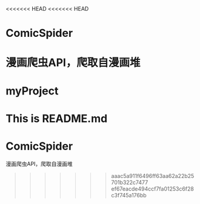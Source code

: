 <<<<<<< HEAD
<<<<<<< HEAD
# ComicSpider
漫画爬虫API，爬取自漫画堆
=======
# myProject

This is README.md
=======
# ComicSpider
漫画爬虫API，爬取自漫画堆
>>>>>>> aaac5a911f6496ff63aa62a22b25701b322c7477
>>>>>>> ef67eacde494ccf7fa01253c6f28c3f745a176bb
